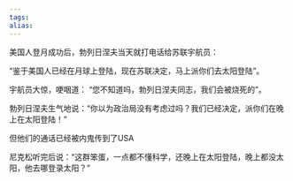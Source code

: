 ```yaml
---
tags: 
alias:
---
```

美国人登月成功后，勃列日涅夫当天就打电话给苏联宇航员：

“鉴于美国人已经在月球上登陆，现在苏联决定，马上派你们去太阳登陆”。

宇航员大惊，哽咽道： “您不知道吗，勃列日涅夫同志，我们会被烧死的”。

勃列日涅夫生气地说：“你以为政治局没有考虑过吗？我们已经决定，派你们在晚上在太阳登陆！” 

但他们的通话已经被内鬼传到了USA

尼克松听完后说：“这群笨蛋，一点都不懂科学，还晚上在太阳登陆，晚上都没太阳，他去哪登录太阳？” 